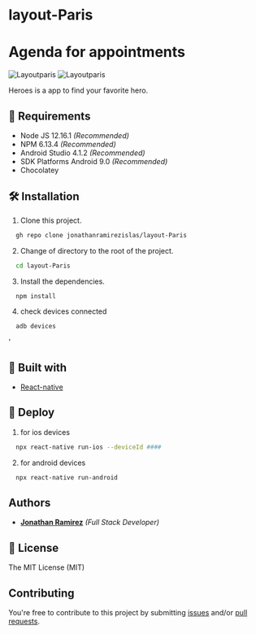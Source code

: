 # layout-Paris

# Agenda for appointments
    

![Layoutparis](https://res.cloudinary.com/djuqxjkh3/image/upload/v1612755145/app-layout-Paris/20210207_213039_swrbxe.gif)
![Layoutparis](https://res.cloudinary.com/djuqxjkh3/image/upload/v1612755145/app-layout-Paris/20210207_213039_swrbxe.gif)

Heroes is a app to find your favorite hero.

## 📢 Requirements
- Node JS 12.16.1 _(Recommended)_
- NPM 6.13.4 _(Recommended)_
- Android Studio 4.1.2  _(Recommended)_
- SDK Platforms Android 9.0  _(Recommended)_
- Chocolatey 


## 🛠 Installation
1. Clone this project.
```bash
  gh repo clone jonathanramirezislas/layout-Paris
```
2. Change of directory to the root of the project.
```bash
  cd layout-Paris
```
3. Install the dependencies.
```bash
  npm install
```
4. check devices connected
```bash
  adb devices
```
'

## 🔧 Built with
- [React-native](https://reactnative.dev/) 



## 🚀 Deploy

1. for ios devices
```bash
  npx react-native run-ios --deviceId ####
```
2. for android devices
```bash
  npx react-native run-android 
```

## Authors

- **[Jonathan Ramirez](https://github.com/jonathanramirezislas)** _(Full Stack Developer)_


## 📜 License
The MIT License (MIT)

## Contributing

You're free to contribute to this project by submitting [issues](https://github.com/jonathanramirezislas/Jouragenda-for-appointmentsnalApp/issues) and/or [pull requests](https://github.com/jonathanramirezislas/agenda-for-appointments/pulls).